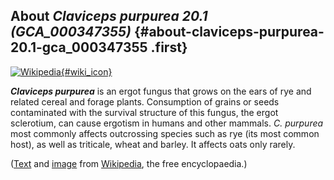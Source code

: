 About *Claviceps purpurea 20.1 (GCA\_000347355)* {#about-claviceps-purpurea-20.1-gca_000347355 .first}
------------------------------------------------

[![Wikipedia](/img/wikipedia_logo_v2_en.png){#wiki_icon}](http://en.wikipedia.org/wiki/Claviceps_purpurea)

***Claviceps purpurea*** is an ergot fungus that grows on the ears of
rye and related cereal and forage plants. Consumption of grains or seeds
contaminated with the survival structure of this fungus, the ergot
sclerotium, can cause ergotism in humans and other mammals. *C.
purpurea* most commonly affects outcrossing species such as rye (its
most common host), as well as triticale, wheat and barley. It affects
oats only rarely.

([Text](http://en.wikipedia.org/wiki/Claviceps_purpurea) and
[image](https://commons.wikimedia.org/wiki/File:Claviceps_purpurea.JPG)
from [Wikipedia](http://en.wikipedia.org/), the free encyclopaedia.)
